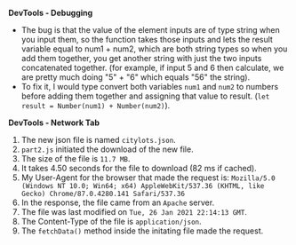 **DevTools - Debugging**
- The bug is that the value of the element inputs are of type string when you input them, so the function takes those inputs and lets the result variable equal to num1 + num2, which are both string types so when you add them together, you get another string with just the two inputs concatenated together. (for example, if input 5 and 6 then calculate, we are pretty much doing "5" + "6" which equals "56" the string).
- To fix it, I would type convert both variables `num1` and `num2` to numbers before adding them together and assigning that value to result. (`let result = Number(num1) + Number(num2)`).

**DevTools - Network Tab**
1. The new json file is named `citylots.json`.
2. `part2.js` initiated the download of the new file.
3. The size of the file is `11.7 MB`.
4. It takes 4.50 seconds for the file to download (82 ms if cached).
5. My User-Agent for the browser that made the request is: `Mozilla/5.0 (Windows NT 10.0; Win64; x64) AppleWebKit/537.36 (KHTML, like Gecko) Chrome/87.0.4280.141 Safari/537.36`
6. In the response, the file came from an `Apache` server.
7. The file was last modified on `Tue, 26 Jan 2021 22:14:13 GMT`.
8. The Content-Type of the file is `application/json`.
9. The `fetchData()` method inside the initating file made the request.
